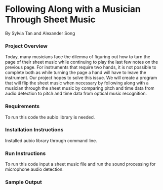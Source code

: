 # Following Along with a Musician Through Sheet Music
By Sylvia Tan and Alexander Song
### Project Overview
Today, many musicians face the dilemna of figuring out how to turn the page of their sheet music while continuing to play the last few notes on the previous page. For instruments that require two hands, it is not possible to complete both as while turning the page a hand will have to leave the instrument. Our project hopes to solve this issue. We will create a program that will flip the sheet music when necessary by following along with a musician through the sheet music by comparing pitch and time data from audio detection to pitch and time data from optical music recognition.
### Requirements
To run this code the aubio library is needed.
### Installation Instructions
Installed aubio library through command line.
### Run Instructions 
To run this code input a sheet music file and run the sound processing for microphone audio detection. 
### Sample Output
